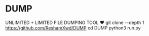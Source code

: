 # DUMP
UNLIMITED + LIMITED FILE DUMPING 
TOOL ❤️
git clone --depth 1 https://github.com/ReshamXwd/DUMP
cd DUMP
python3 run.py
